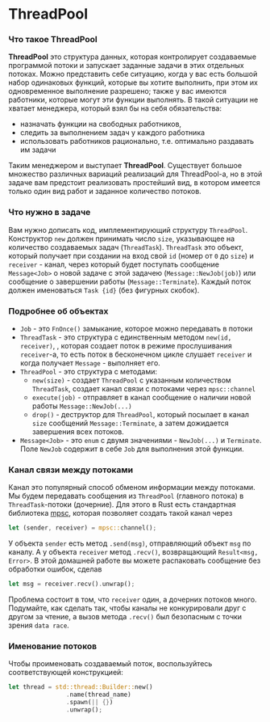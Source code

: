 # ThreadPool

### Что такое ThreadPool

**ThreadPool** это структура данных, которая контролирует создаваемые программой потоки и запускает заданные задачи в этих отдельных потоках.
Можно представить себе ситуацию, когда у вас есть большой набор одинаковых функций,
которые вы хотите выполнить, при этом их одновременное выполнение разрешено;
также у вас имеются работники, которые могут эти функции выполнять. В такой ситуации не хватает менеджера, 
который взял бы на себя обязательства:
- назначать функции на свободных работников,
- следить за выполнением задач у каждого работника
- использовать работников рационально, т.е. оптимально раздавать им задачи

Таким менеджером и выступает **ThreadPool**. Существует большое множество различных вариаций реализаций для ThreadPool-а,
но в этой задаче вам предстоит реализовать простейший вид, в котором имеется только один вид работ и заданное количество потоков.

### Что нужно в задаче

Вам нужно дописать код, имплементирующий структуру `ThreadPool`.
Конструктор `new` должен принимать число `size`,
указывающее на количество создаваемых задач (`ThreadTask`).
`ThreadTask` это объект, который получает при создании на вход
свой `id` (номер от `0` до `size`) и `receiver` - канал,
через который будет поступать сообщение `Message<Job>` 
о новой задаче с этой задачею (`Message::NewJob(job)`)
или сообщение o завершении работы (`Message::Terminate`).
Каждый поток должен именоваться `Task {id}` (без фигурных скобок).

### Подробнее об объектах

- `Job` - это `FnOnce()` замыкание, которое можно передавать в потоки
- `ThreadTask` - это структура c единственным методом `new(id, receiver)`,
                , которая создает поток в режиме прослушивания `receiver`-а,
                то есть поток в бесконечном цикле слушает `receiver` и когда получает
                `Message` - выполняет его.
- `ThreadPool` - это структура с методами:
    - `new(size)` - создает `ThreadPool` с указанным количеством `ThreadTask`,
                    создает канал связи с потоками через `mpsc::channel`
    - `execute(job)` - отправляет в канал сообщение о наличии новой работы
                    `Message::NewJob(...)`
    - `drop()` - деструктор для `ThreadPool`, который посылает в канал `size` сообщений `Message::Terminate`, а затем дожидается завершения всех потоков.
- `Message<Job>` - это `enum` с двумя значениями - `NewJob(...)` и `Terminate`. Поле `NewJob` содержит в себе `Job` для выполнения этой функции.

### Канал связи между потоками

Канал это популярный способ обменом информации между потоками.
Мы будем передавать сообщения из `ThreadPool` (главного потока) в 
`ThreadTask`-потоки (дочерние). Для этого в Rust есть стандартная библиотека [mpsc](https://doc.rust-lang.org/std/sync/mpsc/),
которая позволяет создать такой канал через

```rust
let (sender, receiver) = mpsc::channel();
```

У объекта `sender` есть метод `.send(msg)`, отправляющий объект `msg` по каналу.
А у объекта `receiver` метод `.recv()`, возвращающий `Result<msg, Error>`.
В этой домашней работе вы можете распаковать сообщение без обработки ошибок, сделав

```rust
let msg = receiver.recv().unwrap();
```

Проблема состоит в том, что `receiver` один, а дочерних потоков много.
Подумайте, как сделать так, чтобы каналы не конкурировали друг с другом за чтение,
а вызов метода `.recv()` был безопасным с точки зрения `data race`.


### Именование потоков

Чтобы проименовать создаваемый поток, воспользуйтесь соответствующей конструкцией:

```rust
let thread = std::thread::Builder::new()
                .name(thread_name)
                .spawn(|| {})
                .unwrap();
```

